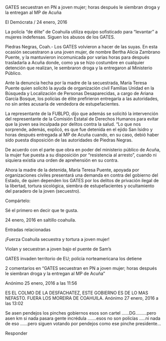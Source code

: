 GATES secuestran en PN a joven mujer; horas después le siembran droga y la entregan al MP de Acuña

El Demócrata / 24 enero, 2016

La policía “de élite” de Coahuila utiliza equipo sofisticado para “levantar” a mujeres indefensas. Siguen los abusos de los GATES.

Piedras Negras, Coah.- Los GATES volvieron a hacer de las suyas. En esta ocasión secuestraron a una joven mujer, de nombre Bertha Alicia Zambrano Puente, y la mantuvieron incomunicada por varias horas para después trasladarla a Acuña donde, como ya se hizo costumbre en cualquier detención que realizan, le sembraron droga y la entregaron al Ministerio Público.

Ante la denuncia hecha por la madre de la secuestrada, María Teresa Puente quien solicitó la ayuda de organización civil Familias Unidad en la Búsqueda y Localización de Personas Desaparecidas, a cargo de Ariana García Bosque, los policías de élite prefirieron entregarla a las autoridades, no sin antes acusarla de vendedora de estupefacientes.

La representante de la FUBLPD, dijo que además se solicitó la intervención del representante de la Comisión Estatal de Derechos Humanos para evitar que la joven sea inculpada por delitos contra la salud. “Lo que nos sorprende, además, explicó, es que fue detenida en el ejido San Isidro y horas después entregada al MP de Acuña cuando, en su caso, debió haber sido puesta disposición de las autoridades de Piedras Negras.

De acuerdo con el parte que obra en poder del ministerio público de Acuña, la mujer fue
puesta a su disposición por “resistencia al arresto”, cuando ni siquiera existía una orden de aprehensión en su contra.

Ahora la madre de la detenida, María Teresa Puente, apoyada por organizaciones civiles presentará una demanda en contra del gobierno del Estado, de quien dependen los GATES por los delitos de privación ilegal de la libertad, tortura sicológica, siembra de estupefacientes y ocultamiento del paradero de la joven (secuestro).

Compártelo:

Sé el primero en decir que te gusta.

24 enero, 2016 en saltillo coahuila.

Entradas relacionadas

¡Fuerza Coahuila secuestra y tortura a joven mujer!

Violan y secuestran a joven bajo el puente de Sam’s

GATES invaden territorio de EU; policía norteamericana los detiene

2 comentarios en “GATES secuestran en PN a joven mujer; horas después le siembran droga y la entregan al MP de Acuña”

Anónimo 25 enero, 2016 a las 11:56

ES EL COLMO DE LA DESFACHATEZ, ESTE GOBIERNO ES DE LO MAS NEFASTO. FUERA LOS MOREIRA DE COAHUILA.
Anónimo 27 enero, 2016 a las 13:02

Se asen pendejos los pinches gobiernos esos son cartel ......DG.........pero asen km si nada pasara gente incrédula .......esos no son policías .....ni nada de eso ......pero siguen votando por pendejos como ese pinche presidente...

Responder
